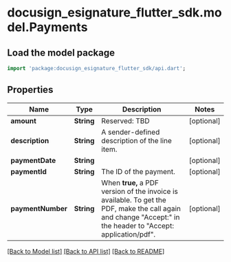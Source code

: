 # docusign_esignature_flutter_sdk.model.Payments

## Load the model package
```dart
import 'package:docusign_esignature_flutter_sdk/api.dart';
```

## Properties
Name | Type | Description | Notes
------------ | ------------- | ------------- | -------------
**amount** | **String** | Reserved: TBD | [optional] 
**description** | **String** | A sender-defined description of the line item.  | [optional] 
**paymentDate** | **String** |  | [optional] 
**paymentId** | **String** | The ID of the payment. | [optional] 
**paymentNumber** | **String** | When **true,** a PDF version of the invoice is available.   To get the PDF, make the call again and change \"Accept:\" in the header to \"Accept: application/pdf\". | [optional] 

[[Back to Model list]](../README.md#documentation-for-models) [[Back to API list]](../README.md#documentation-for-api-endpoints) [[Back to README]](../README.md)


